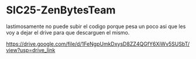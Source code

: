 # SIC25-ZenBytesTeam

lastimosamente no puede subir el codigo porque pesa un poco asi que les voy a dejar el drive para que descarguen el mismo.

https://drive.google.com/file/d/1FeNgpUmkDxysD8ZZ4QGfY6XiWv5SUSbT/view?usp=drive_link




